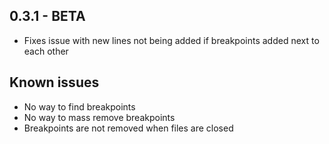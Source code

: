 ## 0.3.1 - BETA
* Fixes issue with new lines not being added if breakpoints added next to each other

## Known issues
* No way to find breakpoints
* No way to mass remove breakpoints
* Breakpoints are not removed when files are closed
